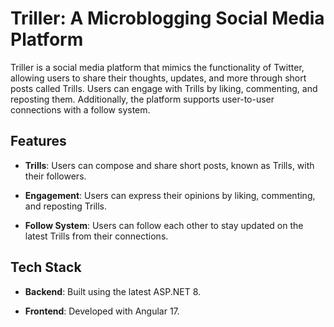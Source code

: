 # Triller: A Microblogging Social Media Platform

Triller is a social media platform that mimics the functionality of Twitter, 
allowing users to share their thoughts, updates, and more through short posts called Trills. 
Users can engage with Trills by liking, commenting, and reposting them. Additionally, 
the platform supports user-to-user connections with a follow system.

## Features

- **Trills**: Users can compose and share short posts, known as Trills, with their followers.
  
- **Engagement**: Users can express their opinions by liking, commenting, and reposting Trills.

- **Follow System**: Users can follow each other to stay updated on the latest Trills from their connections.

## Tech Stack

- **Backend**: Built using the latest ASP.NET 8.

- **Frontend**: Developed with Angular 17.
